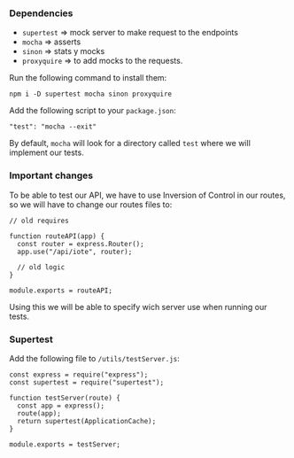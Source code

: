 
### Dependencies

- `supertest` => mock server to make request to the endpoints
- `mocha` => asserts
- `sinon` => stats y mocks
- `proxyquire` => to add mocks to the requests.

Run the following command to install them:

`npm i -D supertest mocha sinon proxyquire`

Add the following script to your `package.json`:

`"test": "mocha --exit"`

By default, `mocha` will look for a directory called `test` where we will implement our tests.


### Important changes

To be able to test our API, we have to use Inversion of Control in our routes, so we will have to change our routes files to:

~~~
// old requires 

function routeAPI(app) {
  const router = express.Router();
  app.use("/api/iote", router);
  
  // old logic 
}

module.exports = routeAPI;
~~~

Using this we will be able to specify wich server use when running our tests.


### Supertest

Add the following file to `/utils/testServer.js`:

~~~
const express = require("express");
const supertest = require("supertest");

function testServer(route) {
  const app = express();
  route(app);
  return supertest(ApplicationCache);
}

module.exports = testServer;
~~~
